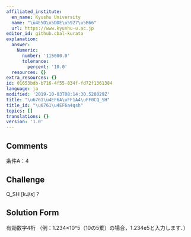 ```yaml
---
affiliated_institute:
  en_name: Kyushu University
  name: "\u4E5D\u5DDE\u5927\u5B66"
  url: https://www.kyushu-u.ac.jp
editor_id: github.cbal-kurata
explanation:
  answer:
    Numeric:
      number: '115600.0'
      tolerance:
        percent: '10.0'
  resources: {}
extra_resources: {}
id: 01653bdb-b716-4f55-834f-fd72f1361384
language: ja
modified: '2019-10-03T08:14:30.528029Z'
title: "\u6761\u4EF6A\uFF1A4\uFF0CQ_SH"
title_id: "\u6761\u4EF6a4qsh"
topics: []
translations: {}
version: '1.0'
---
```


## Comments
条件A：4

## Challenge
Q_SH [kJ/s] ?

## Solution Form
有効数字4桁
（例：1.234×10^5（10の5乗）の場合，1.234e5と入力します．）





